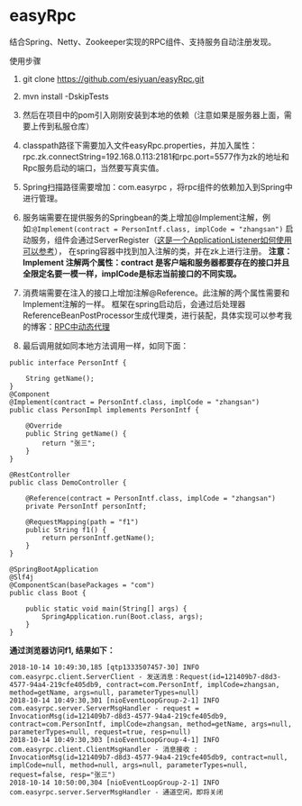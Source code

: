 # easyRpc
结合Spring、Netty、Zookeeper实现的RPC组件、支持服务自动注册发现。

使用步骤

1. git clone https://github.com/esiyuan/easyRpc.git
2. mvn install -DskipTests
3. 然后在项目中的pom引入刚刚安装到本地的依赖（注意如果是服务器上面，需要上传到私服仓库）
4. classpath路径下需要加入文件easyRpc.properties，并加入属性：
    rpc.zk.connectString=192.168.0.113:2181和rpc.port=5577作为zk的地址和Rpc服务启动的端口，当然要写真实值。
5. Spring扫描路径需要增加：com.easyrpc ，将rpc组件的依赖加入到Spring中进行管理。
6. 服务端需要在提供服务的Springbean的类上增加@Implement注解，例如:`@Implement(contract = PersonIntf.class, implCode = "zhangsan")`
   启动服务，组件会通过ServerRegister（[这是一个ApplicationListener如何使用可以参考](https://www.jianshu.com/p/d71ceaf7160e)），
   在spring容器中找到加入注解的类，并在zk上进行注册。
   **注意：Implement 注解两个属性：contract 是客户端和服务器都要存在的接口并且全限定名要一模一样，implCode是标志当前接口的不同实现。**
   
7. 消费端需要在注入的接口上增加注解@Reference。此注解的两个属性需要和Implement注解的一样。
    框架在spring启动后，会通过后处理器ReferenceBeanPostProcessor生成代理类，进行装配，具体实现可以参考我的博客：[RPC中动态代理](https://www.jianshu.com/p/9624d0ac4657)
8. 最后调用就如同本地方法调用一样，如同下面：

```
public interface PersonIntf {

    String getName();
}
@Component
@Implement(contract = PersonIntf.class, implCode = "zhangsan")
public class PersonImpl implements PersonIntf {

    @Override
    public String getName() {
        return "张三";
    }
}

@RestController
public class DemoController {

    @Reference(contract = PersonIntf.class, implCode = "zhangsan")
    private PersonIntf personIntf;

    @RequestMapping(path = "f1")
    public String f1() {
        return personIntf.getName();
    }
}

@SpringBootApplication
@Slf4j
@ComponentScan(basePackages = "com")
public class Boot {

    public static void main(String[] args) {
        SpringApplication.run(Boot.class, args);
    }
}
```
**通过浏览器访问f1, 结果如下：**
```
2018-10-14 10:49:30,185 [qtp1333507457-30] INFO  com.easyrpc.client.ServerClient - 发送消息：Request(id=121409b7-d8d3-4577-94a4-219cfe405db9, contract=com.PersonIntf, implCode=zhangsan, method=getName, args=null, parameterTypes=null)
2018-10-14 10:49:30,301 [nioEventLoopGroup-2-1] INFO  com.easyrpc.server.ServerMsgHandler - request = InvocationMsg(id=121409b7-d8d3-4577-94a4-219cfe405db9, contract=com.PersonIntf, implCode=zhangsan, method=getName, args=null, parameterTypes=null, request=true, resp=null)
2018-10-14 10:49:30,303 [nioEventLoopGroup-4-1] INFO  com.easyrpc.client.ClientMsgHandler - 消息接收 : InvocationMsg(id=121409b7-d8d3-4577-94a4-219cfe405db9, contract=null, implCode=null, method=null, args=null, parameterTypes=null, request=false, resp="张三")
2018-10-14 10:50:00,304 [nioEventLoopGroup-2-1] INFO  com.easyrpc.server.ServerMsgHandler - 通道空闲，即将关闭
```
